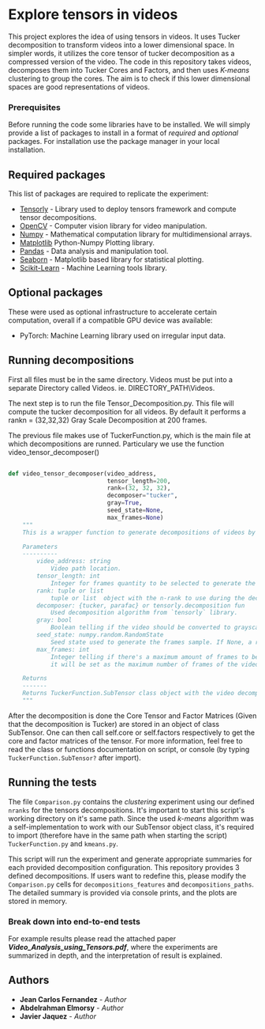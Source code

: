 # Explore tensors in videos

This project explores the idea of using tensors in videos. 
It uses Tucker decomposition to transform videos into a lower dimensional space. 
In simpler words, it utilizes the core tensor of tucker decomposition  as a compressed 
version of the video. The code in this repository takes videos, 
decomposes them into Tucker Cores and Factors,
and then uses *K-means* clustering to group the cores. 
The aim is to check if this lower dimensional spaces 
are good representations of videos.


### Prerequisites

Before running the code some libraries have to be installed. We will
simply provide a list of packages to install in a format of *required*
and *optional* packages. For installation use the package manager 
in your local installation.

## Required packages
This list of packages are required to replicate the experiment:

* [Tensorly](http://tensorly.org/) - Library used to deploy 
  tensors framework and compute tensor decompositions.
* [OpenCV](https://opencv.org/) - Computer vision library for video 
  manipulation.
* [Numpy](https://numpy.org/) - Mathematical computation library 
  for multidimensional arrays.
* [Matplotlib](https://matplotlib.org) Python-Numpy Plotting library.
* [Pandas](https://pandsa.pydata.org) - Data analysis 
  and manipulation tool.
* [Seaborn](https://seaborn.pydata.org) - Matplotlib based 
  library for statistical plotting.
* [Scikit-Learn](https://scikit-learn.org) - Machine Learning tools library.

## Optional packages
These were used as optional infrastructure to accelerate certain 
computation, overall if a compatible GPU device was available:

* PyTorch: Machine Learning library used on irregular input data.

## Running decompositions

First all files must be in the same directory. Videos must be put into a separate Directory called Videos. ie. DIRECTORY_PATH\Videos.

The next step is to run the file Tensor_Decomposition.py. This file will compute the tucker decomposition for all videos. By default it performs a rankn = (32,32,32) Gray Scale Decomposition at 200 frames.

The previous file makes use of TuckerFunction.py, which is the main file at which decompositions are runned. Particulary we use the function video_tensor_decomposer()
```python

def video_tensor_decomposer(video_address,
                            tensor_length=200,
                            rank=(32, 32, 32),
                            decomposer="tucker",
                            gray=True,
                            seed_state=None,
                            max_frames=None)
    """
    This is a wrapper function to generate decompositions of videos by exploiting their structure as tensors.

    Parameters
    ----------
        video_address: string
            Video path location.
        tensor_length: int
            Integer for frames quantity to be selected to generate the tensor.
        rank: tuple or list
            tuple or list  object with the n-rank to use during the decomposition.
        decomposer: {tucker, parafac} or tensorly.decomposition fun
            Used decomposition algorithm from `tensorly` library.
        gray: bool
            Boolean telling if the video should be converted to grayscale by cv2 library.
        seed_state: numpy.random.RandomState
            Seed state used to generate the frames sample. If None, a random initial seed is to be started.
        max_frames: int
            Integer telling if there's a maximum amount of frames to be used from video length. If None,
            it will be set as the maximum number of frames of the video.

    Returns
    -------
    Returns TuckerFunction.SubTensor class object with the video decomposition for the given parameters.
    """
```

After the decomposition is done the Core Tensor and 
Factor Matrices (Given that the decomposition is Tucker) 
are stored in an object of class SubTensor. 
One can then call self.core or self.factors respectively 
to get the core  and factor matrices of the tensor. 
For more information, feel free to read the class or functions 
documentation on script, or console (by typing
`TuckerFunction.SubTensor?` after import).

## Running the tests

The file `Comparison.py` contains the *clustering* experiment 
using our defined `nranks` for the tensors decompositions. It's 
important to start this script's working directory on it's same path.
Since the used *k-means* algorithm was a self-implementation to 
work with our SubTensor object class, it's required to import 
(therefore have in the same path when starting the script)
`TuckerFunction.py` and `kmeans.py`.

This script will run the experiment and generate appropriate
summaries for each provided decomposition configuration.
This repository provides 3 defined decompositions. If users
want to redefine this, please modify the `Comparison.py` cells 
for `decompositions_features` and `decompositions_paths`.
The detailed summary is provided via console prints, and the plots 
are stored in memory.

### Break down into end-to-end tests

For example results please read the attached
paper ***Video_Analysis_using_Tensors.pdf***, where the experiments
are summarized in depth, and the interpretation of result is explained.

## Authors

* **Jean Carlos Fernandez** - *Author* 
* **Abdelrahman Elmorsy** - *Author* 
* **Javier Jaquez** - *Author* 
